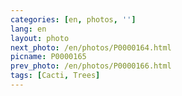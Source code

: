 ```yaml
---
categories: [en, photos, '']
lang: en
layout: photo
next_photo: /en/photos/P0000164.html
picname: P0000165
prev_photo: /en/photos/P0000166.html
tags: [Cacti, Trees]
---
```

